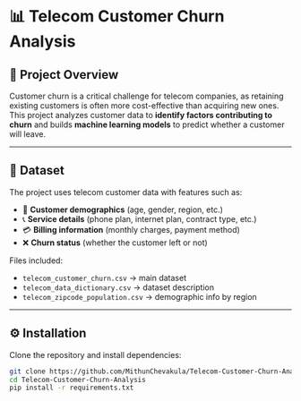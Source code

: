 
# 📊 Telecom Customer Churn Analysis

## 📌 Project Overview
Customer churn is a critical challenge for telecom companies, as retaining existing customers is often more cost-effective than acquiring new ones.  
This project analyzes customer data to **identify factors contributing to churn** and builds **machine learning models** to predict whether a customer will leave.

---

## 📂 Dataset
The project uses telecom customer data with features such as:
- 📱 **Customer demographics** (age, gender, region, etc.)
- 📞 **Service details** (phone plan, internet plan, contract type, etc.)
- 💳 **Billing information** (monthly charges, payment method)
- ❌ **Churn status** (whether the customer left or not)

Files included:
- `telecom_customer_churn.csv` → main dataset  
- `telecom_data_dictionary.csv` → dataset description  
- `telecom_zipcode_population.csv` → demographic info by region  

---

## ⚙️ Installation
Clone the repository and install dependencies:

```bash
git clone https://github.com/MithunChevakula/Telecom-Customer-Churn-Analysis.git
cd Telecom-Customer-Churn-Analysis
pip install -r requirements.txt
